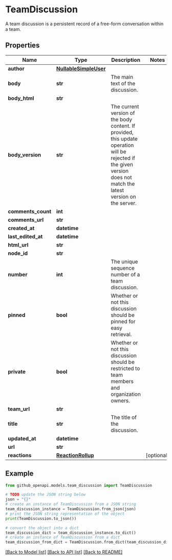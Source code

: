 # TeamDiscussion

A team discussion is a persistent record of a free-form conversation within a team.

## Properties

Name | Type | Description | Notes
------------ | ------------- | ------------- | -------------
**author** | [**NullableSimpleUser**](NullableSimpleUser.md) |  | 
**body** | **str** | The main text of the discussion. | 
**body_html** | **str** |  | 
**body_version** | **str** | The current version of the body content. If provided, this update operation will be rejected if the given version does not match the latest version on the server. | 
**comments_count** | **int** |  | 
**comments_url** | **str** |  | 
**created_at** | **datetime** |  | 
**last_edited_at** | **datetime** |  | 
**html_url** | **str** |  | 
**node_id** | **str** |  | 
**number** | **int** | The unique sequence number of a team discussion. | 
**pinned** | **bool** | Whether or not this discussion should be pinned for easy retrieval. | 
**private** | **bool** | Whether or not this discussion should be restricted to team members and organization owners. | 
**team_url** | **str** |  | 
**title** | **str** | The title of the discussion. | 
**updated_at** | **datetime** |  | 
**url** | **str** |  | 
**reactions** | [**ReactionRollup**](ReactionRollup.md) |  | [optional] 

## Example

```python
from github_openapi.models.team_discussion import TeamDiscussion

# TODO update the JSON string below
json = "{}"
# create an instance of TeamDiscussion from a JSON string
team_discussion_instance = TeamDiscussion.from_json(json)
# print the JSON string representation of the object
print(TeamDiscussion.to_json())

# convert the object into a dict
team_discussion_dict = team_discussion_instance.to_dict()
# create an instance of TeamDiscussion from a dict
team_discussion_from_dict = TeamDiscussion.from_dict(team_discussion_dict)
```
[[Back to Model list]](../README.md#documentation-for-models) [[Back to API list]](../README.md#documentation-for-api-endpoints) [[Back to README]](../README.md)


